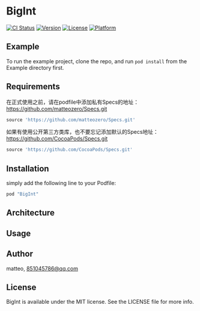 # BigInt

[![CI Status](http://img.shields.io/travis/matteo/BigInt.svg?style=flat)](https://travis-ci.org/matteo/BigInt)
[![Version](https://img.shields.io/cocoapods/v/BigInt.svg?style=flat)](http://cocoapods.org/pods/BigInt)
[![License](https://img.shields.io/cocoapods/l/BigInt.svg?style=flat)](http://cocoapods.org/pods/BigInt)
[![Platform](https://img.shields.io/cocoapods/p/BigInt.svg?style=flat)](http://cocoapods.org/pods/BigInt)

## Example

To run the example project, clone the repo, and run `pod install` from the Example directory first.

## Requirements

在正式使用之前，请在podfile中添加私有Specs的地址：https://github.com/matteozero/Specs.git

```ruby
source 'https://github.com/matteozero/Specs.git'
```

如果有使用公开第三方类库，也不要忘记添加默认的Specs地址：https://github.com/CocoaPods/Specs.git

```ruby
source 'https://github.com/CocoaPods/Specs.git'
```

## Installation

simply add the following line to your Podfile:

```ruby
pod "BigInt"
```

## Architecture



## Usage



## Author

matteo, 851045786@qq.com

## License

BigInt is available under the MIT license. See the LICENSE file for more info.

